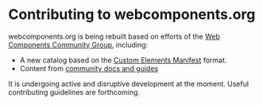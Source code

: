 # Contributing to webcomponents.org

webcomponents.org is being rebuilt based on efforts of the [Web Components Community Group](https://www.w3.org/community/webcomponents/), including:
* A new catalog based on the [Custom Elements Manifest](https://github.com/webcomponents/custom-elements-manifest) format.
* Content from [community docs and guides](https://github.com/webcomponents-cg/docs-and-guides)

It is undergoing active and disruptive development at the moment. Useful contributing guidelines are forthcoming.
